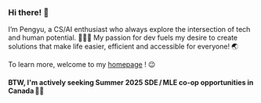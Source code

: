 <!-- <a href="https://github.com/PkuCuipy"><img align="center" src="https://github-readme-stats.vercel.app/api/top-langs/?username=pkucuipy" /></a> -->

### Hi there! 👋

I’m Pengyu, a CS/AI enthusiast who always explore the intersection of tech and human potential. 🧑‍🚀✨ My passion for dev fuels my desire to create solutions that make life easier, efficient and accessible for everyone! 🌏

To learn more, welcome to my <a href="https://pkucuipy.github.io" target="_blank">homepage</a> ! 😉

#### BTW, I'm actively seeking Summer 2025 SDE  /  MLE co-op opportunities in Canada 🍁👀
